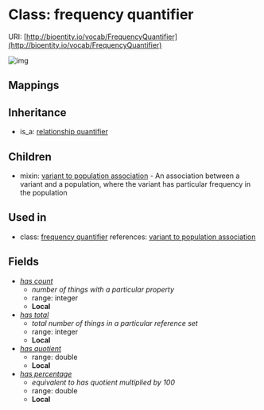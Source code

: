 # Class: frequency quantifier




URI: [http://bioentity.io/vocab/FrequencyQuantifier](http://bioentity.io/vocab/FrequencyQuantifier)

![img](http://yuml.me/diagram/nofunky;dir:TB/class/\[RelationshipQuantifier]^-\[FrequencyQuantifier|has_count:integer%20%3F;has_total:integer%20%3F;has_quotient:double%20%3F;has_percentage:double%20%3F])
## Mappings

## Inheritance

 *  is_a: [relationship quantifier](RelationshipQuantifier.md)
## Children

 *  mixin: [variant to population association](VariantToPopulationAssociation.md) - An association between a variant and a population, where the variant has particular frequency in the population
## Used in

 *  class: [frequency quantifier](FrequencyQuantifier.md) references: [variant to population association](VariantToPopulationAssociation.md)
## Fields

 * _[has count](has_count.md)_
    * _number of things with a particular property_
    * range: integer
    * __Local__
 * _[has total](has_total.md)_
    * _total number of things in a particular reference set_
    * range: integer
    * __Local__
 * _[has quotient](has_quotient.md)_
    * range: double
    * __Local__
 * _[has percentage](has_percentage.md)_
    * _equivalent to has quotient multiplied by 100_
    * range: double
    * __Local__

